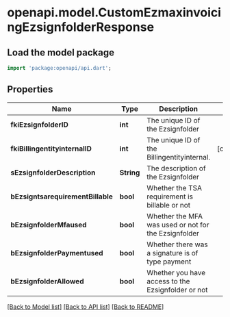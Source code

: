 # openapi.model.CustomEzmaxinvoicingEzsignfolderResponse

## Load the model package
```dart
import 'package:openapi/api.dart';
```

## Properties
Name | Type | Description | Notes
------------ | ------------- | ------------- | -------------
**fkiEzsignfolderID** | **int** | The unique ID of the Ezsignfolder | 
**fkiBillingentityinternalID** | **int** | The unique ID of the Billingentityinternal. | [optional] 
**sEzsignfolderDescription** | **String** | The description of the Ezsignfolder | 
**bEzsigntsarequirementBillable** | **bool** | Whether the TSA requirement is billable or not | 
**bEzsignfolderMfaused** | **bool** | Whether the MFA was used or not for the Ezsignfolder | 
**bEzsignfolderPaymentused** | **bool** | Whether there was a signature is of type payment | 
**bEzsignfolderAllowed** | **bool** | Whether you have access to the Ezsignfolder or not | 

[[Back to Model list]](../README.md#documentation-for-models) [[Back to API list]](../README.md#documentation-for-api-endpoints) [[Back to README]](../README.md)



